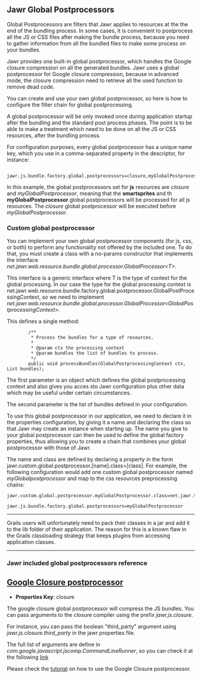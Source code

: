 Jawr Global Postprocessors
--------------------------

Global Postprocessors are filters that Jawr applies to resources at the
the end of the bundling process. In some cases, it is convenient to
postprocess all the JS or CSS files after making the bundle process,
because you need to gather information from all the bundled files to
make some process on your bundles.

Jawr provides one built-in global postprocessor, which handles the
Google closure compression on all the generated bundles. Jawr uses a
global postprocessor for Google closure compression, because in advanced
mode, the closure compression need to retrieve all the used function to
remove dead code.

You can create and use your own global postprocessor, so here is how to
configure the filter chain for global postprocessing.

A global postprocessor will be only invoked once during application
startup after the bundling and the standard post process phases. The
point is to be able to make a treatment which need to be done on all the
JS or CSS resources, after the bundling process.

For configuration purposes, every global postprocessor has a unique name
key, which you use in a comma-separated property in the descriptor, for
instance:

            jawr.js.bundle.factory.global.postprocessors=closure,myGlobalPostprocessor
                    

In this example, the global postprocessors set for **js** resources are
*closure* and *myGlobalPostprocessor*, meaning that the **smartsprites**
and th **myGlobalPostprocessor** global postprocessors will be processed
for all js resources. The *closure* global postprocessor will be executed before *myGlobalPostprocessor*.


### Custom global postprocessor

You can implement your own global postprocessor components (for js, css,
or both) to perform any functionality not offered by the included one.
To do that, you must create a class with a no-params constructor that
implements the interface
*net.jawr.web.resource.bundle.global.processor.GlobalProcessor&lt;T&gt;*.

This interface is a generic interface where T is the type of context for
the global processing. In our case the type for the global processing
context is
net.jawr.web.resource.bundle.factory.global.postprocessor.GlobalPostProcessingContext,
so we need to implement
*net.jawr.web.resource.bundle.global.processor.GlobalProcessor&lt;GlobalPostprocessingContext&gt;*.

This defines a single method:

            /**
             * Process the bundles for a type of resources.
             *  
             * @param ctx the processing context
             * @param bundles the list of bundles to process.
             */
            public void processBundles(GlobalPostprocessingContext ctx, List bundles);


The first parameter is an object which defines the global postprocessing
context and also gives you acces sto Jawr configuration plus other data
which may be useful under certain circumstances.

The second parameter is the list of bundles defined in your
configuration.

To use this global postprocessor in our application, we need to declare
it in the properties configuration, by giving it a name and declaring
the class so that Jawr may create an instance when starting up. The name
you give to your global postprocessor can then be used to define the
global factory properties, thus allowing you to create a chain that
combines your global postprocessor with those of Jawr.

The name and class are defined by declaring a property in the form
jawr.custom.global.postprocessor.\[name\].class=\[class\]. For example,
the following configuration would add one custom global postprocessor
named *myGlobalpostprocessor* and map to the css resources preprocessing
chains:

    jawr.custom.global.postprocessor.myGlobalPostprocessor.class=net.jawr.test.MyGlobalPostprocessor

    jawr.js.bundle.factory.global.postprocessors=myGlobalPostprocessor


------------------------------------------------------------------------

Grails users will unfortunately need to pack their classes in a jar and
add it to the lib folder of their application. The reason for this is a
known flaw in the Grails classloading strategy that keeps plugins from
accessing application classes.

------------------------------------------------------------------------


### Jawr included global postprocessors reference


[**Google Closure postprocessor**]()
--------------------------------

-   **Properties Key**: closure

The google closure global postprocessor will compress the JS bundles.
You can pass arguments to the closure compiler using the prefix
*jawr.js.closure.*

For instance, you can pass the boolean "third\_party" argument using
*jawr.js.closure.third\_party* in the jawr properties file.

The full list of arguments are define in
*com.google.javascript.jscomp.CommandLineRunner*, so you can check it at
the following [link](http://closure-compiler.googlecode.com/svn/trunk/src/com/google/javascript/jscomp/CommandLineRunner.java)

Please check the
[tutorial](../tutorials/howToUseGoogleClosureCompiler.html) on how to
use the Google Closure postprocessor.

